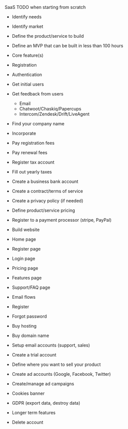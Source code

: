 SaaS TODO when starting from scratch
* Identify needs
* Identify market
* Define the product/service to build
* Define an MVP that can be built in less than 100 hours
* Core feature(s)
* Registration
* Authentication

* Get initial users
* Get feedback from users
	* Email
	* Chatwoot/Chaskiq/Papercups
	* Intercom/Zendesk/Drift/LiveAgent

* Find your company name
* Incorporate
* Pay registration fees
* Pay renewal fees
* Register tax account
* Fill out yearly taxes
* Create a business bank account

* Create a contract/terms of service
* Create a privacy policy (if needed)
* Define product/service pricing

* Register to a payment processor (stripe, PayPal)

* Build website
* Home page
* Register page
* Login page
* Pricing page
* Features page
* Support/FAQ page

* Email flows
* Register
* Forgot password

* Buy hosting
* Buy domain name
* Setup email accounts (support, sales)

* Create a trial account

* Define where you want to sell your product
* Create ad accounts (Google, Facebook, Twitter)
* Create/manage ad campaigns

* Cookies banner
* GDPR (export data, destroy data)

* Longer term features
* Delete account
